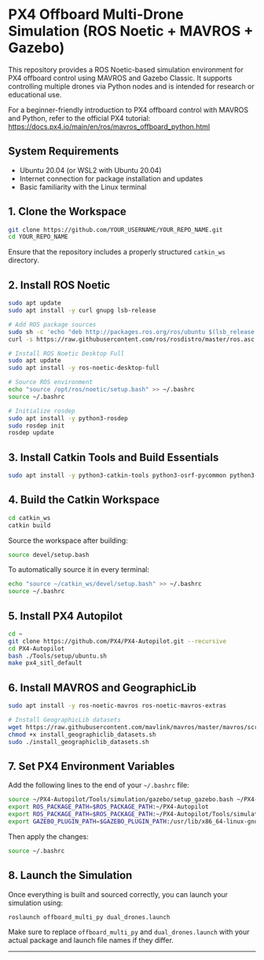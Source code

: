 # PX4 Offboard Multi-Drone Simulation (ROS Noetic + MAVROS + Gazebo)

This repository provides a ROS Noetic-based simulation environment for PX4 offboard control using MAVROS and Gazebo Classic. It supports controlling multiple drones via Python nodes and is intended for research or educational use.

For a beginner-friendly introduction to PX4 offboard control with MAVROS and Python, refer to the official PX4 tutorial:  
https://docs.px4.io/main/en/ros/mavros_offboard_python.html

## System Requirements

- Ubuntu 20.04 (or WSL2 with Ubuntu 20.04)
- Internet connection for package installation and updates
- Basic familiarity with the Linux terminal

## 1. Clone the Workspace

```bash
git clone https://github.com/YOUR_USERNAME/YOUR_REPO_NAME.git
cd YOUR_REPO_NAME
```

Ensure that the repository includes a properly structured `catkin_ws` directory.

## 2. Install ROS Noetic

```bash
sudo apt update
sudo apt install -y curl gnupg lsb-release

# Add ROS package sources
sudo sh -c 'echo "deb http://packages.ros.org/ros/ubuntu $(lsb_release -sc) main" > /etc/apt/sources.list.d/ros-latest.list'
curl -s https://raw.githubusercontent.com/ros/rosdistro/master/ros.asc | sudo apt-key add -

# Install ROS Noetic Desktop Full
sudo apt update
sudo apt install -y ros-noetic-desktop-full

# Source ROS environment
echo "source /opt/ros/noetic/setup.bash" >> ~/.bashrc
source ~/.bashrc

# Initialize rosdep
sudo apt install -y python3-rosdep
sudo rosdep init
rosdep update
```

## 3. Install Catkin Tools and Build Essentials

```bash
sudo apt install -y python3-catkin-tools python3-osrf-pycommon python3-pip build-essential
```

## 4. Build the Catkin Workspace

```bash
cd catkin_ws
catkin build
```

Source the workspace after building:

```bash
source devel/setup.bash
```

To automatically source it in every terminal:

```bash
echo "source ~/catkin_ws/devel/setup.bash" >> ~/.bashrc
source ~/.bashrc
```

## 5. Install PX4 Autopilot

```bash
cd ~
git clone https://github.com/PX4/PX4-Autopilot.git --recursive
cd PX4-Autopilot
bash ./Tools/setup/ubuntu.sh
make px4_sitl_default
```

## 6. Install MAVROS and GeographicLib

```bash
sudo apt install -y ros-noetic-mavros ros-noetic-mavros-extras

# Install GeographicLib datasets
wget https://raw.githubusercontent.com/mavlink/mavros/master/mavros/scripts/install_geographiclib_datasets.sh
chmod +x install_geographiclib_datasets.sh
sudo ./install_geographiclib_datasets.sh
```

## 7. Set PX4 Environment Variables

Add the following lines to the end of your `~/.bashrc` file:

```bash
source ~/PX4-Autopilot/Tools/simulation/gazebo/setup_gazebo.bash ~/PX4-Autopilot ~/PX4-Autopilot/build/px4_sitl_default
export ROS_PACKAGE_PATH=$ROS_PACKAGE_PATH:~/PX4-Autopilot
export ROS_PACKAGE_PATH=$ROS_PACKAGE_PATH:~/PX4-Autopilot/Tools/simulation/gazebo-classic/sitl_gazebo-classic
export GAZEBO_PLUGIN_PATH=$GAZEBO_PLUGIN_PATH:/usr/lib/x86_64-linux-gnu/gazebo-9/plugins
```

Then apply the changes:

```bash
source ~/.bashrc
```

## 8. Launch the Simulation

Once everything is built and sourced correctly, you can launch your simulation using:

```bash
roslaunch offboard_multi_py dual_drones.launch
```

Make sure to replace `offboard_multi_py` and `dual_drones.launch` with your actual package and launch file names if they differ.

---

